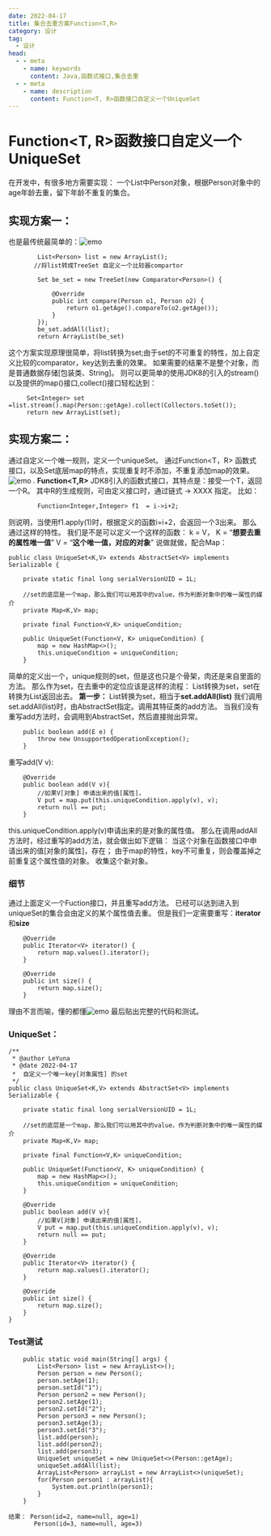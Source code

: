 ```yaml
---
date: 2022-04-17
title: 集合去重方案Function<T,R>
category: 设计
tag:
  - 设计
head:
  - - meta
    - name: keywords
      content: Java,函数式接口,集合去重
  - - meta
    - name: description
      content: Function<T, R>函数接口自定义一个UniqueSet
---
```

# Function<T, R>函数接口自定义一个UniqueSet

在开发中，有很多地方需要实现：
一个List中Person对象，根据Person对象中的age年龄去重，留下年龄不重复的集合。

## 实现方案一：
也是最传统最简单的：![emo](https://leyunone-img.oss-cn-hangzhou.aliyuncs.com/image/emo/QQ图片20220302210445.jpg)
```
        List<Person> list = new ArrayList();
       //将list转成TreeSet 自定义一个比较器compartor

        Set be_set = new TreeSet(new Comparator<Person>() {

            @Override
            public int compare(Person o1, Person o2) {
                return o1.getAge().compareTo(o2.getAge());
            }
        });
        be_set.addAll(list);
        return ArrayList(be_set)
```
这个方案实现原理很简单，将list转换为set;由于set的不可重复的特性，加上自定义比较的comparator，key达到去重的效果。
如果需要的结果不是整个对象，而是普通数据存储[包装类、String]。
则可以更简单的使用JDK8的引入的stream()以及提供的map()接口,collect()接口轻松达到：
```
     Set<Integer> set =list.stream().map(Person::getAge).collect(Collectors.toSet());
     return new ArrayList(set);
```

## 实现方案二：
通过自定义一个唯一规则，定义一个uniqueSet。
通过Function<T，R> 函数式接口，以及Set底层map的特点，实现重复时不添加，不重复添加map的效果。![emo](https://leyunone-img.oss-cn-hangzhou.aliyuncs.com/image/emo/QQ图片20220302210521.jpg)
.
**Function<T,R>**
JDK8引入的函数式接口，其特点是：接受一个T，返回一个R。
其中R的生成规则，可由定义接口时，通过链式 -> XXXX 指定。
比如：
```
        Function<Integer,Integer> f1  = i->i+2;
```
则说明，当使用f1.apply(1)时，根据定义的函数i=i+2，会返回一个3出来。
那么通过这样的特性。
我们是不是可以定义一个这样的函数： k =  V，
K = “**想要去重的属性唯一值**”
V = “**这个唯一值，对应的对象**”
说做就做，配合Map：
```
public class UniqueSet<K,V> extends AbstractSet<V> implements Serializable {
    
    private static final long serialVersionUID = 1L;

    //set的底层是一个map，那么我们可以用其中的value，作为判断对象中的唯一属性的媒介
    private Map<K,V> map;
    
    private final Function<V,K> uniqueCondition;

    public UniqueSet(Function<V, K> uniqueCondition) {
        map = new HashMap<>();
        this.uniqueCondition = uniqueCondition;
    }
```

简单的定义出一个，unique规则的set，但是这也只是个骨架，肉还是来自里面的方法。
那么作为set，在去重中的定位应该是这样的流程：
List转换为set，set在转换为List返回出去。
**第一步：**
List转换为set，相当于**set.addAll(list)**
我们调用set.addAll(list)时，由AbstractSet指定。调用其特征类的add方法。
当我们没有重写add方法时，会调用到AbstractSet，然后直接抛出异常。
```
    public boolean add(E e) {
        throw new UnsupportedOperationException();
    }
```
重写add(V v):
```
    @Override
    public boolean add(V v){
        //如果V[对象] 申请出来的值[属性]，
        V put = map.put(this.uniqueCondition.apply(v), v);
        return null == put;
    }
```
this.uniqueCondition.apply(v)申请出来的是对象的属性值。
那么在调用addAll方法时，经过重写的add方法，就会做出如下逻辑：
当这个对象在函数接口中申请出来的值[对象的属性]，存在；
由于map的特性，key不可重复，则会覆盖掉之前重复这个属性值的对象。
收集这个新对象。

### 细节
通过上面定义一个Fuction接口，并且重写add方法。
已经可以达到进入到uniqueSet的集合会由定义的某个属性值去重。
但是我们一定需要重写：**iterator**和**size**
```
    @Override
    public Iterator<V> iterator() {
        return map.values().iterator();
    }

    @Override
    public int size() {
        return map.size();
    }
```
理由不言而喻，懂的都懂![emo](https://leyunone-img.oss-cn-hangzhou.aliyuncs.com/image/emo/QQ图片20220302210528.gif)
最后贴出完整的代码和测试。
### UniqueSet：
```
/**
 * @author LeYuna
 * @date 2022-04-17
 *  自定义一个唯一key[对象属性] 的set
 */
public class UniqueSet<K,V> extends AbstractSet<V> implements Serializable {
    
    private static final long serialVersionUID = 1L;

    //set的底层是一个map，那么我们可以用其中的value，作为判断对象中的唯一属性的媒介
    private Map<K,V> map;
    
    private final Function<V,K> uniqueCondition;

    public UniqueSet(Function<V, K> uniqueCondition) {
        map = new HashMap<>();
        this.uniqueCondition = uniqueCondition;
    }
    
    @Override
    public boolean add(V v){
        //如果V[对象] 申请出来的值[属性]，
        V put = map.put(this.uniqueCondition.apply(v), v);
        return null == put;
    }
    
    @Override
    public Iterator<V> iterator() {
        return map.values().iterator();
    }

    @Override
    public int size() {
        return map.size();
    }
}
```
### Test测试
```
    public static void main(String[] args) {
        List<Person> list = new ArrayList<>();
        Person person = new Person();
        person.setAge(1);
        person.setId("1");
        Person person2 = new Person();
        person2.setAge(1);
        person2.setId("2");
        Person person3 = new Person();
        person3.setAge(3);
        person3.setId("3");
        list.add(person);
        list.add(person2);
        list.add(person3);
        UniqueSet uniqueSet = new UniqueSet<>(Person::getAge);
        uniqueSet.addAll(list);
        ArrayList<Person> arrayList = new ArrayList<>(uniqueSet);
        for(Person person1 : arrayList){
            System.out.println(person1);
        }
    }

结果： Person(id=2, name=null, age=1)
       Person(id=3, name=null, age=3)
```
